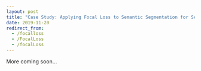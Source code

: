 ```yaml
---
layout: post
title: "Case Study: Applying Focal Loss to Semantic Segmentation for Self-Driving Tasks"
date: 2019-11-20
redirect_from:
  - /focalloss
  - /FocalLoss
  - /focalLoss
---
```

More coming soon...
